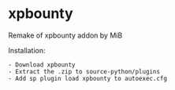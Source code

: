 # xpbounty
Remake of xpbounty addon by MiB

Installation:

    - Download xpbounty
    - Extract the .zip to source-python/plugins
    - Add sp plugin load xpbounty to autoexec.cfg
